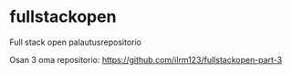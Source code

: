 # fullstackopen
Full stack open palautusrepositorio

Osan 3 oma repositorio:
https://github.com/ilrm123/fullstackopen-part-3
